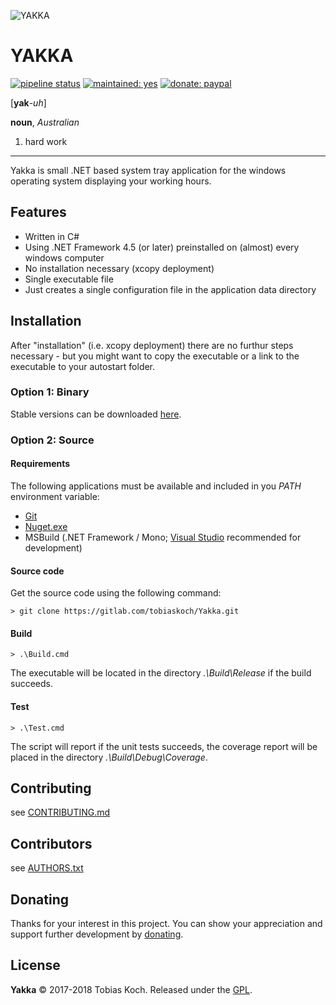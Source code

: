 ![YAKKA](https://gitlab.com/tobiaskoch/Yakka/raw/master/Media/Yakka-256.png)

# YAKKA

[![pipeline status](https://gitlab.com/tobiaskoch/Yakka/badges/master/pipeline.svg)](https://gitlab.com/tobiaskoch/Yakka/commits/master)
[![maintained: yes](https://tobiaskoch.gitlab.io/badges/maintained-yes.svg)](https://gitlab.com/tobiaskoch/Yakka/commits/master)
[![donate: paypal](https://tobiaskoch.gitlab.io/badges/donate-paypal.svg)](https://www.tk-software.de/donate)

[**yak**-*uh*]

**noun**, *Australian*
1. hard work

---
Yakka is small .NET based system tray application for the windows operating system displaying your working hours.

## Features
* Written in C#
* Using .NET Framework 4.5 (or later) preinstalled on (almost) every windows computer
* No installation necessary (xcopy deployment)
* Single executable file
* Just creates a single configuration file in the application data directory

## Installation
After "installation" (i.e. xcopy deployment) there are no furthur steps necessary - but you might want to copy the executable or a link to the executable to your autostart folder.

### Option 1: Binary
Stable versions can be downloaded [here](https://gitlab.com/tobiaskoch/Yakka/pipelines?scope=tags).

### Option 2: Source
#### Requirements
The following applications must be available and included in you *PATH* environment variable:

* [Git](https://git-scm.com/)
* [Nuget.exe](https://www.nuget.org/)
* MSBuild (.NET Framework / Mono; [Visual Studio](https://www.visualstudio.com) recommended for development)

#### Source code
Get the source code using the following command:

    > git clone https://gitlab.com/tobiaskoch/Yakka.git

#### Build
    > .\Build.cmd

The executable will be located in the directory *.\Build\Release* if the build succeeds.

#### Test
    > .\Test.cmd

The script will report if the unit tests succeeds, the coverage report will be placed in the directory *.\Build\Debug\Coverage*.

## Contributing
see [CONTRIBUTING.md](https://gitlab.com/tobiaskoch/Yakka/blob/master/CONTRIBUTING.md)

## Contributors
see [AUTHORS.txt](https://gitlab.com/tobiaskoch/Yakka/blob/master/AUTHORS.txt)

## Donating
Thanks for your interest in this project. You can show your appreciation and support further development by [donating](https://www.tk-software.de/donate).

## License
**Yakka** © 2017-2018  Tobias Koch. Released under the [GPL](https://gitlab.com/tobiaskoch/Yakka/blob/master/LICENSE.md).